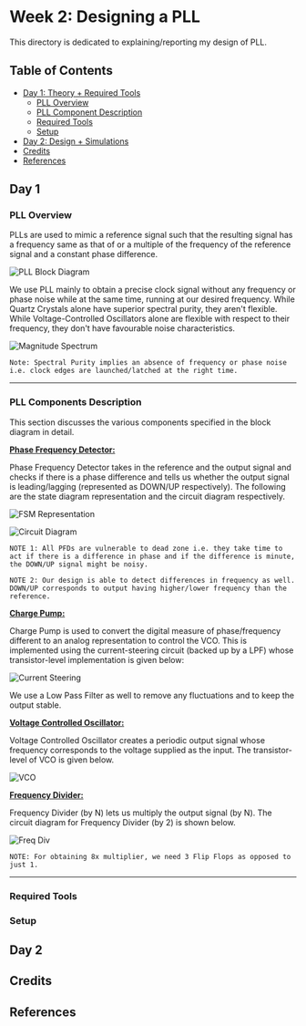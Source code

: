 # Week 2: Designing a PLL
This directory is dedicated to explaining/reporting my design of PLL.

## Table of Contents
* [Day 1: Theory + Required Tools](https://github.com/harishMadhavan1010/RISC-V-based-SOC/blob/main/Week%202/README.md#day-1)
  - [PLL Overview](https://github.com/harishMadhavan1010/RISC-V-based-SOC/blob/main/Week%202/README.md#pll-overview)
  - [PLL Component Description](https://github.com/harishMadhavan1010/RISC-V-based-SOC/blob/main/Week%202/README.md#pll-component-description)
  - [Required Tools](https://github.com/harishMadhavan1010/RISC-V-based-SOC/blob/main/Week%202/README.md#required-tools)
  - [Setup](https://github.com/harishMadhavan1010/RISC-V-based-SOC/blob/main/Week%202/README.md#setup)
* [Day 2: Design + Simulations](https://github.com/harishMadhavan1010/RISC-V-based-SOC/blob/main/Week%202/README.md#day-2)
* [Credits](https://github.com/harishMadhavan1010/RISC-V-based-SOC/blob/main/Week%202/README.md#credits)
* [References](https://github.com/harishMadhavan1010/RISC-V-based-SOC/blob/main/Week%202/README.md#references)

## Day 1
  ### PLL Overview
  PLLs are used to mimic a reference signal such that the resulting signal has a frequency same as that of or a multiple of the frequency of the reference signal and a constant phase difference.
  
  ![PLL Block Diagram](../Week%202/images/Capture2.PNG)
  
  We use PLL mainly to obtain a precise clock signal without any frequency or phase noise while at the same time, running at our desired frequency. While Quartz Crystals alone have superior spectral purity, they aren't flexible. While Voltage-Controlled Oscillators alone are flexible with respect to their frequency, they don't have favourable noise characteristics.
 
  ![Magnitude Spectrum](../Week%202/images/Capture1.PNG)

  `Note: Spectral Purity implies an absence of frequency or phase noise i.e. clock edges are launched/latched at the right time.`
  
  ** **
    
  ### PLL Components Description
  
  This section discusses the various components specified in the block diagram in detail.
  
  <ins>**Phase Frequency Detector:**</ins>
  
  Phase Frequency Detector takes in the reference and the output signal and checks if there is a phase difference and tells us whether the output signal is leading/lagging (represented as DOWN/UP respectively). The following are the state diagram representation and the circuit diagram respectively.
  
  ![FSM Representation](../Week%202/images/Capture4.PNG)
  
  ![Circuit Diagram](../Week%202/images/Capture3.PNG)
  
  `NOTE 1: All PFDs are vulnerable to dead zone i.e. they take time to act if there is a difference in phase and if the difference is minute, the DOWN/UP signal might be noisy.`
  
  `NOTE 2: Our design is able to detect differences in frequency as well. DOWN/UP corresponds to output having higher/lower frequency than the reference.`
  
  <ins>**Charge Pump:**</ins>
  
  Charge Pump is used to convert the digital measure of phase/frequency different to an analog representation to control the VCO. This is implemented using the current-steering circuit (backed up by a LPF) whose transistor-level implementation is given below:
  
  ![Current Steering](../Week%202/images/Capture5.PNG)
  
  We use a Low Pass Filter as well to remove any fluctuations and to keep the output stable.
  
  <ins>**Voltage Controlled Oscillator:**</ins>
  
  Voltage Controlled Oscillator creates a periodic output signal whose frequency corresponds to the voltage supplied as the input. The transistor-level of VCO is given below.
  
  ![VCO](../Week%202/images/Capture6.PNG)
  
  <ins>**Frequency Divider:**</ins>
  
  Frequency Divider (by N) lets us multiply the output signal (by N). The circuit diagram for Frequency Divider (by 2) is shown below.
  
  ![Freq Div](../Week%202/images/Capture7.PNG)
  
  `NOTE: For obtaining 8x multiplier, we need 3 Flip Flops as opposed to just 1.`
  
  ** **
  
  ### Required Tools
  
  
  
  ### Setup
  

## Day 2


## Credits


## References

